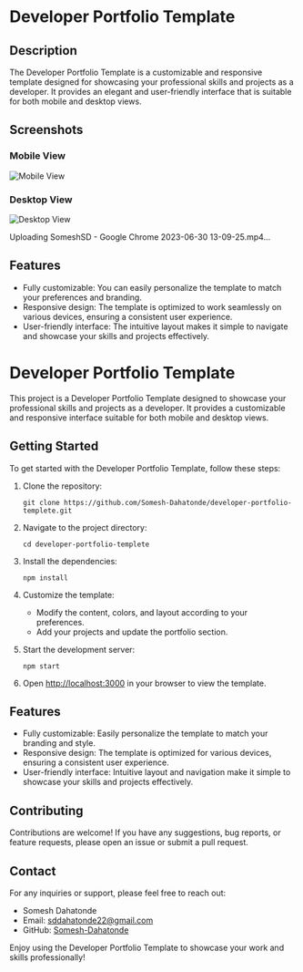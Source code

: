 # Developer Portfolio Template

## Description

The Developer Portfolio Template is a customizable and responsive template designed for showcasing your professional skills and projects as a developer. It provides an elegant and user-friendly interface that is suitable for both mobile and desktop views.

## Screenshots

### Mobile View
![Mobile View](https://github.com/Somesh-Dahatonde/developer-portfolio-templete/assets/63030834/e4cd3dcc-6d3c-4d12-8752-1f4556aae03d)

### Desktop View
![Desktop View](https://github.com/Somesh-Dahatonde/developer-portfolio-templete/assets/63030834/b19f5a5a-dcbe-4144-81d5-95c5bef6d050)


Uploading SomeshSD - Google Chrome 2023-06-30 13-09-25.mp4…

## Features

- Fully customizable: You can easily personalize the template to match your preferences and branding.
- Responsive design: The template is optimized to work seamlessly on various devices, ensuring a consistent user experience.
- User-friendly interface: The intuitive layout makes it simple to navigate and showcase your skills and projects effectively.


# Developer Portfolio Template

This project is a Developer Portfolio Template designed to showcase your professional skills and projects as a developer. It provides a customizable and responsive interface suitable for both mobile and desktop views.

## Getting Started

To get started with the Developer Portfolio Template, follow these steps:

1. Clone the repository:
   ```
   git clone https://github.com/Somesh-Dahatonde/developer-portfolio-templete.git
   ```

2. Navigate to the project directory:
   ```
   cd developer-portfolio-templete
   ```

3. Install the dependencies:
   ```
   npm install
   ```

4. Customize the template:
   - Modify the content, colors, and layout according to your preferences.
   - Add your projects and update the portfolio section.

5. Start the development server:
   ```
   npm start
   ```

6. Open [http://localhost:3000](http://localhost:3000) in your browser to view the template.

## Features

- Fully customizable: Easily personalize the template to match your branding and style.
- Responsive design: The template is optimized for various devices, ensuring a consistent user experience.
- User-friendly interface: Intuitive layout and navigation make it simple to showcase your skills and projects effectively.

## Contributing

Contributions are welcome! If you have any suggestions, bug reports, or feature requests, please open an issue or submit a pull request.


## Contact

For any inquiries or support, please feel free to reach out:

- Somesh Dahatonde
- Email: sddahatonde22@gmail.com
- GitHub: [Somesh-Dahatonde](https://github.com/Somesh-Dahatonde)

Enjoy using the Developer Portfolio Template to showcase your work and skills professionally!
